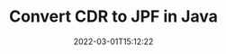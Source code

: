 ---
############################# Static ############################
layout: "auto-gen-conversion"
date: 2022-03-01T15:12:22
draft: false
otherformats: bmp dcm emf emz gif ico jp2 jpeg jpg png pps ppsx ppt pptx psb psd svg svgz tga tif tiff webp wmf wmz
breadcrumb: CDR to JPF in Java

############################# Head ############################
head_title: "CDR to JPF Converter in Java"
head_description: "Convert CDR to JPF in Java using a few lines of code. Use the GroupDocs Document Conversion API to convert over 160 file formats."

############################# Header ############################
title: "Convert CDR to JPF in Java"
description: "CDR to JPF conversion with a few lines of Java code"
bg_image: "https://cms.admin.containerize.com/templates/aspose/App_Themes/V3/images/bg/header1.png"
bg_overlay: false
button:
    enable: true

############################# SubMenu ############################
submenu:
    enable: true

    left:
        img_alt: "GroupDocs.Conversion for Java"
        image: "https://cms.admin.containerize.com/templates/groupdocs/images/product-logos/90x90-noborder/groupdocs-conversion-java.png"
        product: "GroupDocs.Conversion"
        platform: "Java"



############################# About ############################
about:
    enable: true
    title: "About GroupDocs.Conversion for Java API"
    content: |
        [GroupDocs.Conversion for Java](https://products.groupdocs.com/conversion/java/) can be used to convert Microsoft Word, Excel, PowerPoint, PDF, Visio and other formats. GroupDocs.Conversion is a standalone API that is suitable for back-end and internal systems where high performance is required. It does not depend on any software such as Microsoft or Open Office.
    

overview:
    enable: true
    content: |
        Convert your CDR files to JPF in Java easily. You can use just a couple of Java code lines in any platform of your choice like - Windows, Linux, macOS.
        You can try CDR to JPF conversion for free and evaluate conversion results quality.  Along with simple file conversion scenarios you can try more advanced options for loading source CDR file and for saving output JPF result. 
        
        For example, for the source CDR file you may use the following load options:

        * auto-detect file format;
        * specify password for protected files (if file format supports it);
        * replace missing fonts to preserve document appearance.
        
        There are also advanced convert options for the JPF file:

        * convert specific document page or page range;
        * add a watermark to the converted JPF file and many more.

        Once conversion is completed you can save your JPF file to the local file path or any third-party storage like FTP, Amazon S3, Google Drive, Dropbox etc. Please note - to convert CDR to JPF there is no need for any additional software installed - like MS Office, Open Office, Adobe Acrobat Reader etc.


############################# Steps ############################
steps:
    enable: true
    title_left: "Steps to convert CDR to JPF in Java"
    content_left: |
        [GroupDocs.Conversion for Java](https://products.groupdocs.com/conversion/java/) makes it easy for developers to convert a CDR file to JPF with a few lines of code.
        
        * Create an instance of the Converter class and provide the file CDR with the full path
        * Create and set ConvertOptions for JPF type.
        * Call the Converter.Convert method and pass the full path and format (JPF) as a parameter

    title_right: "System Requirements"
    content_right: |
        Basic conversion with GroupDocs.Conversion for Java can be done in just a few simple steps. Our APIs are supported on all major platforms and operating systems. Before executing the code below, make sure you have the following prerequisites installed on your system.

        * Operating systems: Microsoft Windows, Linux, MacOS
        * Development environments: NetBeans, Intellij IDEA, Eclipse, etc.
        * Java runtime: J2SE 6.0 and above
        * Get the latest GroupDocs.Conversion for Java from [Maven](https://repository.groupdocs.com/webapp/#/artifacts/browse/tree/General/repo/com/groupdocs/groupdocs-conversion)
         
    code: |
        ```java    
        // Load source file CDR for conversion
        Converter converter = new Converter("input.cdr");
        // Prepare conversion options for target format JPF
        ConvertOptions convertOptions = new FileType().fromExtension("jpf").getConvertOptions();
        // Convert to JPF format
        converter.convert("output.jpf", convertOptions);
        ```

demos:
    enable: true
    title: "CDR to JPF Live Demo"
    content: |
       Convert CDR to JPF now by visiting the [GroupDocs.Conversion App](https://products.groupdocs.app/conversion/family) website. Online demo has the following advantages
          

more_formats:
    enable: true
    title: "Other supported CDR conversions in Java"
    content: "You can also convert CDR to many other file formats. Please see the list below."
       
       
back_to_top:
    enable: true
---